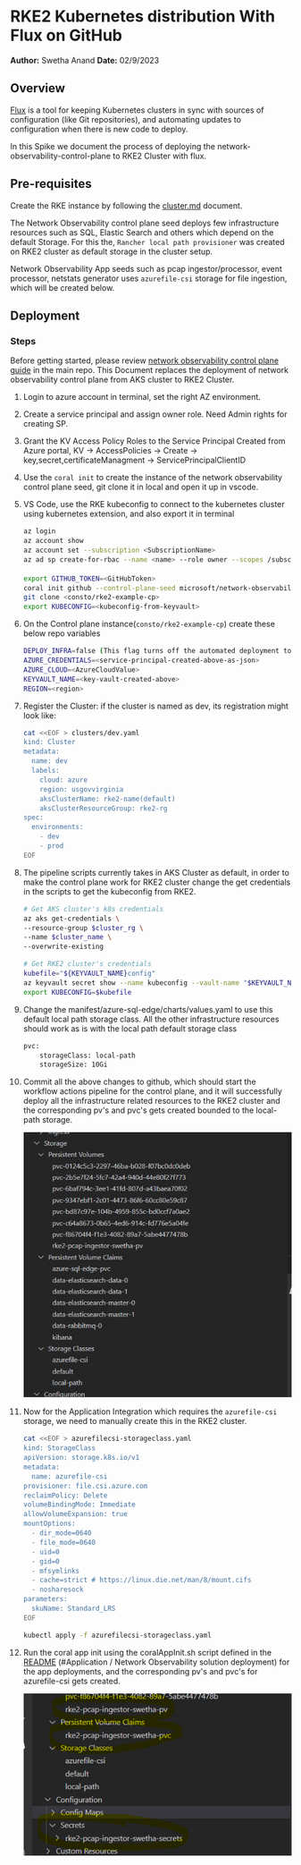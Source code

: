 # RKE2 Kubernetes distribution With Flux on GitHub

**Author:** Swetha Anand
**Date:** 02/9/2023

## Overview

[Flux](https://fluxcd.io/flux/) is a tool for keeping Kubernetes clusters in sync with sources of configuration (like Git repositories), and automating updates to configuration when there is new code to deploy.

In this Spike we document the process of deploying the network-observability-control-plane to RKE2 Cluster with flux.

## Pre-requisites

Create the RKE instance by following the [cluster.md](cluster.md) document.

The Network Observability control plane seed deploys few infrastructure resources such as SQL, Elastic Search and others which depend on the default Storage. For this the, `Rancher local path provisioner` was created on RKE2 cluster as default storage in the cluster setup.

Network Observability App seeds such as pcap ingestor/processor, event processor, netstats generator uses `azurefile-csi` storage for file ingestion, which will be created below.

## Deployment

### Steps

Before getting started, please review [network observability control plane guide](../../README.md) in the main repo. This Document replaces the deployment of network observability control plane from AKS cluster to RKE2 Cluster.

  1. Login to azure account in terminal, set the right AZ environment.
  2. Create a service principal and assign owner role. Need Admin rights for creating SP.
  3. Grant the KV Access Policy Roles to the Service Principal Created from Azure portal, KV -> AccessPolicies -> Create -> key,secret,certificateManagment -> ServicePrincipalClientID
  4. Use the `coral init` to create the instance of the network observability control plane seed, git clone it in local and open it up in vscode.
  5. VS Code, use the RKE kubeconfig to connect to the kubernetes cluster using kubernetes extension, and also export it in terminal

        ``` bash
        az login
        az account show
        az account set --subscription <SubscriptionName>
        az ad sp create-for-rbac --name <name> --role owner --scopes /subscriptions/<subscription_id>/resourceGroups/<rg_name> --sdk-auth

        export GITHUB_TOKEN=<GitHubToken>
        coral init github --control-plane-seed microsoft/network-observability-control-plane-seed --control-plane consto/rke2-example-cp
        git clone <consto/rke2-example-cp>
        export KUBECONFIG=<kubeconfig-from-keyvault>
        ```

  6. On the Control plane instance(`consto/rke2-example-cp`) create these below repo variables

        ```bash
        DEPLOY_INFRA=false (This flag turns off the automated deployment to the AKS cluster)
        AZURE_CREDENTIALS=<service-principal-created-above-as-json>
        AZURE_CLOUD=<AzureCloudValue>
        KEYVAULT_NAME=<key-vault-created-above>
        REGION=<region>
        ```

  7. Register the Cluster: if the cluster is named as dev, its registration might look like:

        ```bash
        cat <<EOF > clusters/dev.yaml
        kind: Cluster
        metadata:
          name: dev
          labels:
            cloud: azure
            region: usgovvirginia
            aksClusterName: rke2-name(default)
            aksClusterResourceGroup: rke2-rg
        spec:
          environments:
            - dev
            - prod
        EOF

        ```

  8.  The pipeline scripts currently takes in AKS Cluster as default, in order to make the control plane work for RKE2 cluster change the get credentials in the scripts to get the kubeconfig from RKE2.

        ```bash
        # Get AKS cluster's k8s credentials
        az aks get-credentials \
        --resource-group $cluster_rg \
        --name $cluster_name \
        --overwrite-existing
        ```

        ```bash
        # Get RKE2 cluster's credentials
        kubefile="${KEYVAULT_NAME}config"
        az keyvault secret show --name kubeconfig --vault-name "$KEYVAULT_NAME" -o json | jq -r '.value' >"$kubefile"
        export KUBECONFIG=$kubefile
        ```

  9.  Change the manifest/azure-sql-edge/charts/values.yaml to use this default local path storage class. All the other infrastructure resources should work as is with the local path default storage class

        ```bash
        pvc:
            storageClass: local-path
            storageSize: 10Gi
        ```

  10. Commit all the above changes to github, which should start the workflow actions pipeline for the control plane, and it will successfully deploy all the infrastructure related resources to the RKE2 cluster and the corresponding pv's and pvc's gets created bounded to the local-path storage.

      ![img](./assets/pv-pvc-local-path.png)

  11. Now for the Application Integration which requires the `azurefile-csi` storage, we need to manually create this in the RKE2 cluster.

        ```bash
        cat <<EOF > azurefilecsi-storageclass.yaml
        kind: StorageClass
        apiVersion: storage.k8s.io/v1
        metadata:
          name: azurefile-csi
        provisioner: file.csi.azure.com
        reclaimPolicy: Delete
        volumeBindingMode: Immediate
        allowVolumeExpansion: true
        mountOptions:
          - dir_mode=0640
          - file_mode=0640
          - uid=0
          - gid=0
          - mfsymlinks
          - cache=strict # https://linux.die.net/man/8/mount.cifs
          - nosharesock
        parameters:
          skuName: Standard_LRS
        EOF

        ```

        ```bash
        kubectl apply -f azurefilecsi-storageclass.yaml
        ```

  12. Run the coral app init using the coralAppInit.sh script defined in the [README](../../README.md) (#Application / Network Observability solution deployment) for the app deployments, and the corresponding pv's and pvc's for azurefile-csi gets created.

      ![img](./assets/pv-pvc-azurefile-csi.png)

